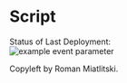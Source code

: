 # Script


Status of Last Deployment:<br>
![example event parameter](https://github.com/RiKeRjava/Script/workflows/main.yml/badge.svg?event=push)

Copyleft by Roman Miatlitski.

